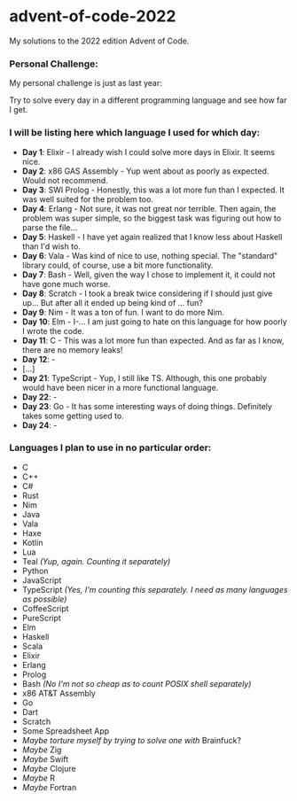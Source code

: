 # advent-of-code-2022
My solutions to the 2022 edition Advent of Code.

### Personal Challenge:
My personal challenge is just as last year:

Try to solve every day in a different programming language and see how far I get.

### I will be listing here which language I used for which day:

- **Day 1**: Elixir - I already wish I could solve more days in Elixir. It seems nice.
- **Day 2**: x86 GAS Assembly - Yup went about as poorly as expected. Would not recommend.
- **Day 3**: SWI Prolog - Honestly, this was a lot more fun than I expected. It was well suited for the problem too.
- **Day 4**: Erlang - Not sure, it was not great nor terrible. Then again, the problem was super simple,
  so the biggest task was figuring out how to parse the file...
- **Day 5**: Haskell - I have yet again realized that I know less about Haskell than I'd wish to.
- **Day 6**: Vala - Was kind of nice to use, nothing special. The "standard" library could, of course,
  use a bit more functionality.
- **Day 7**: Bash - Well, given the way I chose to implement it, it could not have gone much worse.
- **Day 8**: Scratch - I took a break twice considering if I should just give up... But after all it ended up being kind of ... fun?
- **Day 9**: Nim - It was a ton of fun. I want to do more Nim.
- **Day 10**: Elm - I-... I am just going to hate on this language for how poorly I wrote the code.
- **Day 11**: C - This was a lot more fun than expected. And as far as I know, there are no memory leaks!
- **Day 12**: -
- [...]
- **Day 21**: TypeScript - Yup, I still like TS. Although, this one probably would have been nicer in a more functional language.
- **Day 22**: -
- **Day 23**: Go - It has some interesting ways of doing things. Definitely takes some getting used to.
- **Day 24**: -

### Languages I plan to use in no particular order:
- C
- C++
- C#
- Rust
- Nim
- Java
- Vala
- Haxe
- Kotlin
- Lua
- Teal *(Yup, again. Counting it separately)*
- Python
- JavaScript
- TypeScript *(Yes, I'm counting this separately. I need as many languages as possible)*
- CoffeeScript
- PureScript
- Elm
- Haskell
- Scala
- Elixir
- Erlang
- Prolog
- Bash *(No I'm not so cheap as to count POSIX shell separately)*
- x86 AT&T Assembly
- Go
- Dart
- Scratch
- Some Spreadsheet App
- *Maybe torture myself by trying to solve one with* Brainfuck?
- *Maybe* Zig
- *Maybe* Swift
- *Maybe* Clojure
- *Maybe* R
- *Maybe* Fortran
